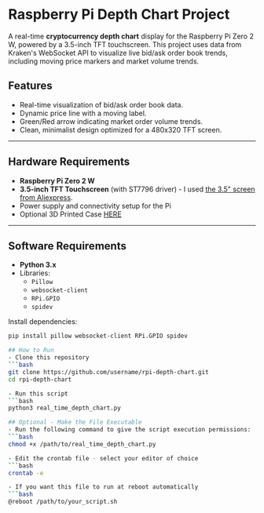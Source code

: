 # Raspberry Pi Depth Chart Project

A real-time **cryptocurrency depth chart** display for the Raspberry Pi Zero 2 W, powered by a 3.5-inch TFT touchscreen. This project uses data from Kraken's WebSocket API to visualize live bid/ask order book trends, including moving price markers and market volume trends.

## Features
- Real-time visualization of bid/ask order book data.
- Dynamic price line with a moving label.
- Green/Red arrow indicating market order volume trends.
- Clean, minimalist design optimized for a 480x320 TFT screen.

---

## Hardware Requirements
- **Raspberry Pi Zero 2 W**
- **3.5-inch TFT Touchscreen** (with ST7796 driver) - I used [the 3.5" screen from Aliexpress](https://www.aliexpress.us/item/3256805988905985.html?spm=a2g0o.order_list.order_list_main.40.14a91802hqBs01&gatewayAdapt=glo2usa).
- Power supply and connectivity setup for the Pi
- Optional 3D Printed Case [HERE](https://www.printables.com/model/677296-pi-zerozero2-35-inch-touch-screen-display-case/files)

---

## Software Requirements
- **Python 3.x**
- Libraries:
  - `Pillow`
  - `websocket-client`
  - `RPi.GPIO`
  - `spidev`

Install dependencies:
```bash
pip install pillow websocket-client RPi.GPIO spidev

## How to Run
- Clone this repository
```bash
git clone https://github.com/username/rpi-depth-chart.git
cd rpi-depth-chart

- Run this script
```bash
python3 real_time_depth_chart.py

## Optional - Make the File Executable
- Run the following command to give the script execution permissions:
```bash
chmod +x /path/to/real_time_depth_chart.py

- Edit the crontab file - select your editor of choice
```bash
crontab -e

- If you want this file to run at reboot automatically
```bash
@reboot /path/to/your_script.sh

